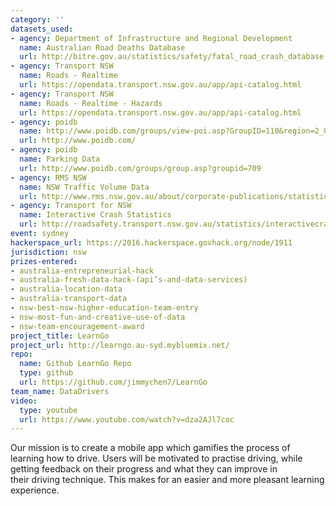 ```yaml
---
category: ''
datasets_used:
- agency: Department of Infrastructure and Regional Development
  name: Australian Road Deaths Database
  url: http://bitre.gov.au/statistics/safety/fatal_road_crash_database.aspx
- agency: Transport NSW
  name: Roads - Realtime
  url: https://opendata.transport.nsw.gov.au/app/api-catalog.html
- agency: Transport NSW
  name: Roads - Realtime - Hazards
  url: https://opendata.transport.nsw.gov.au/app/api-catalog.html
- agency: poidb
  name: http://www.poidb.com/groups/view-poi.asp?GroupID=110&region=2_0
  url: http://www.poidb.com/
- agency: poidb
  name: Parking Data
  url: http://www.poidb.com/groups/group.asp?groupid=709
- agency: RMS NSW
  name: NSW Traffic Volume Data
  url: http://www.rms.nsw.gov.au/about/corporate-publications/statistics/traffic-volumes/aadt-map/index.html#/?z=6
- agency: Transport for NSW
  name: Interactive Crash Statistics
  url: http://roadsafety.transport.nsw.gov.au/statistics/interactivecrashstats/nsw.html?tabnsw=1
event: sydney
hackerspace_url: https://2016.hackerspace.govhack.org/node/1911
jurisdiction: nsw
prizes-entered:
- australia-entrepreneurial-hack
- australia-fresh-data-hack-(api’s-and-data-services)
- australia-location-data
- australia-transport-data
- nsw-best-nsw-higher-education-team-entry
- nsw-most-fun-and-creative-use-of-data
- nsw-team-encouragement-award
project_title: LearnGo
project_url: http://learngo.au-syd.mybluemix.net/
repo:
  name: Github LearnGo Repo
  type: github
  url: https://github.com/jimmychen7/LearnGo
team_name: DataDrivers
video:
  type: youtube
  url: https://www.youtube.com/watch?v=dza2AJl7coc
---
```


Our mission is to create a mobile app which gamifies the process of learning how to drive.
Users will be motivated to practise driving, while getting feedback on their progress and what they can improve in their driving technique.
This makes for an easier and more pleasant learning experience.